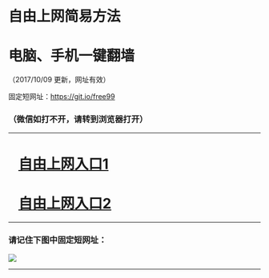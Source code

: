 ﻿# 自由上网简易方法

# 电脑、手机一键翻墙

（2017/10/09 更新，网址有效）

固定短网址：https://git.io/free99

### （微信如打不开，请转到浏览器打开）


***





# &nbsp;&nbsp; <a href="http://ft2119421102.fwq-tz-1001.info/fwqtz01.html?t=100900114079 " target="_blank">自由上网入口1</a>
# &nbsp;&nbsp; <a href="http://ft1708221980.fwq-tz-1002.info/fwqtz02.html?t=100900130462 " target="_blank">自由上网入口2</a>
***

### 请记住下图中固定短网址：

<img src="https://s3-us-west-2.amazonaws.com/fwq-1001/yjfq-20170905okok.png" /> 


***

